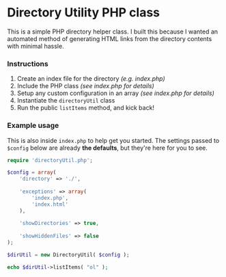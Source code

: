 # Directory Utility PHP class

This is a simple PHP directory helper class. I built this because I wanted an automated method of generating HTML links from the directory contents with minimal hassle.

### Instructions

1. Create an index file for the directory *(e.g. index.php)*
2. Include the PHP class *(see index.php for details)*
3. Setup any custom configuration in an array *(see index.php for details)*
4. Instantiate the `directoryUtil` class
5. Run the public `listItems` method, and kick back!

### Example usage

This is also inside `index.php` to help get you started. The settings passed to `$config` below are already **the defaults**, but they're here for you to see.

```php
require 'directoryUtil.php';

$config = array(
	'directory' => './',
	
	'exceptions' => array(
		'index.php',
		'index.html'
	),
	
	'showDirectories' => true,
	
	'showHiddenFiles' => false
);

$dirUtil = new DirectoryUtil( $config );

echo $dirUtil->listItems( "ol" );
```
